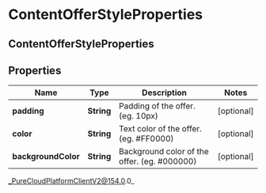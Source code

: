 # ContentOfferStyleProperties

## ContentOfferStyleProperties

## Properties

|Name | Type | Description | Notes|
|------------ | ------------- | ------------- | -------------|
| **padding** | **String** | Padding of the offer. (eg. 10px) | [optional] |
| **color** | **String** | Text color of the offer. (eg. #FF0000) | [optional] |
| **backgroundColor** | **String** | Background color of the offer. (eg. #000000) | [optional] |



_PureCloudPlatformClientV2@154.0.0_
